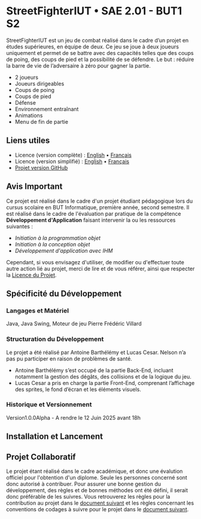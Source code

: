 # StreetFighterIUT • SAE 2.01 - BUT1 S2

StreetFighterIUT est un jeu de combat réalisé dans le cadre d’un projet en études supérieures, en équipe de deux.
Ce jeu se joue à deux joueurs uniquement et permet de se battre avec des capacités telles que des coups de poing, des coups de pied et la possibilité de se défendre.
Le but : réduire la barre de vie de l’adversaire à zéro pour gagner la partie.

- 2 joueurs
- Joueurs dirigeables
- Coups de poing
- Coups de pied
- Défense
- Environnement entraînant
- Animations
- Menu de fin de partie


## Liens utiles

- Licence (version complète) : [English](LICENCE.md) • [Français](LICENCE-FR.md)
- Licence (version simplifié) : [English](LICENCE-SIMPLIFIE.md) • [Français](LICENCE-SIMPLIFIE-FR.md)
- [Projet version GitHub](https://github.com/AntoineBarthelemy/sae-2.01-fightgame/)


## Avis Important

Ce projet est réalisé dans le cadre d'un projet étudiant pédagogique lors du cursus scolaire en BUT Informatique, première année, second semestre. Il est réalisé dans le cadre de l'évaluation par pratique de la compétence **Développement d'Application** faisant intervenir la ou les ressources suivantes :

- *Initiation à la programmation objet*
- *Initiation à la conception objet*
- *Développement d'application avec IHM*

Cependant, si vous envisagez d'utiliser, de modifier ou d'effectuer toute autre action lié au projet, merci de lire et de vous référer, ainsi que respecter la [Licence du Projet](LICENCE-FR.md).

## Spécificité du Développement

### Langages et Matériel

Java, Java Swing,
Moteur de jeu Pierre Frédéric Villard

### Structuration du Développement

Le projet a été réalisé par Antoine Barthélémy et Lucas Cesar. Nelson n’a pas pu participer en raison de problèmes de santé.

- Antoine Barthélémy s’est occupé de la partie Back-End, incluant notamment la gestion des dégâts, des collisions et de la logique du jeu.
- Lucas Cesar a pris en charge la partie Front-End, comprenant l’affichage des sprites, le fond d’écran et les éléments visuels.

### Historique et Versionnement

Version1.0.0Alpha - A rendre le 12 Juin 2025 avant 18h

## Installation et Lancement



## Projet Collaboratif 
 
Le projet étant réalisé dans le cadre académique, et donc une évalution officiel pour l'obtention d'un diplome. Seule les personnes concerné sont donc autorisé à contribuer. Pour assurer une bonne gestion du développement, des règles et de bonnes méthodes ont été défini, il serait donc préférable de les suivres. Vous retrouverez les règles pour la contribution au projet dans le [document suivant](CONTRIBUTING-FR.md) et les règles concernant les conventions de codages à suivre pour le projet dans le [document suivant](CodeGuideline-FR.md). 